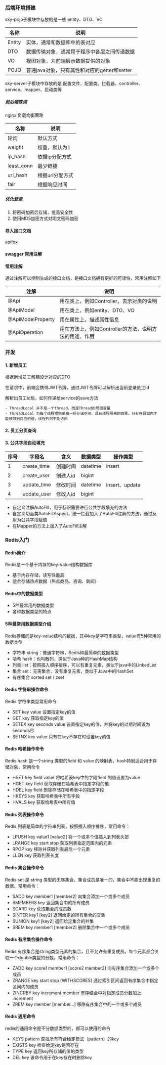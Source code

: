 
### 后端环境搭建

sky-pojo子模块中存放的是一些 entity、DTO、VO

| 名称     | 说明                             |
| ------ | ------------------------------ |
| Entity | 实体，通常和数据库中的表对应                 |
| DTO    | 数据传输对象，通常用于程序中各层之间传递数据         |
| VO     | 视图对象，为前端展示数据提供的对象              |
| POJO   | 普通java对象，只有属性和对应的getter和setter |
sky-server子模块中存放的是 配置文件、配置类、拦截器、controller、service、mapper、启动类等

##### 前后端联调

nginx 负载均衡策略

| 名称         | 说明        |
| ---------- | --------- |
| 轮询         | 默认方式      |
| weight     | 权重，默认为1   |
| ip_hash    | 依据ip分配方式  |
| least_conn | 最少链接      |
| url_hash   | 根据url分配方式 |
| fair       | 根据响应时间    |

##### 优化登录

1. 将密码加密后存储，提高安全性
2. 使用MD5加密方式对明文密码加密

#### 导入接口文档

apifox

#### swagger 常用注解

#### 常用注解

通过注解可以控制生成的接口文档，是接口文档拥有更好的可读性，常用注解如下

| 注解                | 说明                               |
| ----------------- | -------------------------------- |
| @Api              | 用在类上，例如Controller，表示对类的说明        |
| @ApiModel         | 用在类上，例如entity、DTO、VO             |
| @ApiModelProperty | 用在属性上，描述属性信息                     |
| @ApiOperation     | 用在方法上，例如Controller的方法，说明方法的用途、作用 |
### 开发

#### 1. 新增员工

根据新增员工解耦设计对应的DTO

在请求中，前端会携带JWT令牌，通过JWT令牌可以解析出当前登录员工Id

解析出员工id后，如何传递给service的save方法

	- ThreadLocal 并不是一个thread，而是Thread的局部变量
	- ThreadLocal 为每个线程提供单独一份存储空间，具有线程隔离的效果，只有在县城内才能获取到对应的值，线程外则不能访问

#### 2. 员工分页查询

#### 3. 公共字段自动填充

| 序号  | 字段名         | 含义    | 数据类型     | 操作类型          |
| --- | ----------- | ----- | -------- | ------------- |
| 1   | create_time | 创建时间  | datetime | insert        |
| 2   | create_user | 创建人id | bigint   |               |
| 3   | update_time | 修改时间  | datetime | insert、update |
| 4   | update_user | 修改人id | bigint   |               |
- 自定义注解AutoFill，用于标识需要进行公共字段填充的方法
- 自定义切面类AutoFillAspect，统一拦截加入了AutoFill注解的方法，通过反射为公共字段赋值
- 在Mapper的方法上加入了AutoFill注解

### Redis入门

#### Redis简介

Redis是一个基于内存的key-value结构数据库

- 基于内存存储，读写性能高
- 适合存储热点数据（热点商品、咨询、新闻）

#### Redis中的数据类型

- 5种最常用的数据类型
- 各种数据类型的特点
#### 5种最常用数据类型介绍

Redis存储的是key-value结构的数据，其中key是字符串类型，value有5种常用的数据类型

- 字符串 string：普通字符串，Redis种最简单的数据类型
- 哈希 hash：也叫散列，类似于Java种的HashMap结构
- 列表 list：按照插入顺序排序，可以有重复元素，类似于java中的LinkedList
- 集合 set：无需集合，没有重复元素，类似于Java中的HashSet
- 有序集合 sorted set / zset

#### Redis 字符串操作命令

Redis 字符串类型常用命令

- SET key value                       设置指定key的值
- GET key                                获取指定key的值
- SETEX key seconds value     设置指定key的值，并将key的过期时间设为seconds秒
- SETNX key value                  只有在key不存在时设置key的值

#### Redis 哈希操作命令

Redis hash 是一个string 类型的field 和 value 的映射表，hash特别适合用于存储对象，常用命令

- HSET key field value            将哈希表key中的字段field 的值设置为value
- HGET key field                     获取存储在哈希表中指定字段的值
- HDEL key field                     删除存储在哈希表中的指定字段
- HKEYS key                           获取哈希表中所有字段
- HVALS key                           获取哈希表中所有值

#### Redis 列表操作命令

Redis 列表是简单的字符串列表，按照插入顺序排序，常用命令：

- LPUSH key value1 [value2] 将一个或多个值插入到列表头部
- LRANGE key start stop       获取列表指定范围内的元素
- RPOP key                            移除并获取列表最后一个元素
- LLEN key                             获取列表长度


#### Redis 集合操作命令

Redis set 是 string 类型的无序集合。集合成员是唯一的，集合中不能出现重复的数据，常用命令：

- SADD key member1 [member2] 向集合添加一个或多个成员
- SMEMBERS key                           返回集合中的所有成员
- SCARD key                                  获取集合的成员数
- SINTER key1 [key2]                     返回给定的所有集合的交集
- SUNION key1 [key2]                   返回给定集合的并集
- SREM key member1 [member2] 删除集合中一个或多个成员

#### Redis 有序集合操作命令

Redis 有序集合是string类型元素的集合，且不允许有重复成员。每个元素都会关联一个double类型的分数。常用命令：

- ZADD key score1 member1 [score2 member2]   向有序集合添加一个或多个成员
- ZRANGE key start stop [WITHSCORES]                通过索引区间返回有序集合中指定区间内的成员
- ZINCRBY key increment member                         有序结合中对指定成员分数加上increment
- ZREM key member [member...]                            移除有序集合中的一个或多个成员

#### Redis 通用命令

redis的通用命令是不分数据类型的，都可以使用的命令

- KEYS pattern                       查找所有符合给定模式（pattern）的key
- EXISTS key                          检查给定key是否存在
- TYPE key                             返回key所存储的值的类型
- DEL key                               该命令用于在key存在时删除key